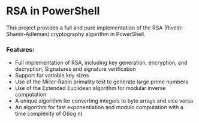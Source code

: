 # RSA in PowerShell
This project provides a full and pure implementation of the RSA (Rivest-Shamir-Adleman) cryptography algorithm in PowerShell. 


### Features:
- Full implementation of RSA, including key generation, encryption, and 
decryption, Signatures and signature verification
- Support for variable key sizes
- Use of the Miller-Rabin primality test to generate large prime numbers
- Use of the Extended Euclidean algorithm for modular inverse computation
- A unique algorithm for converting integers to byte arrays and vice versa
- An algorithm for fast exponentiation and modulo computation with a time complexity of O(log n)

